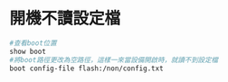 # 開機不讀設定檔 #

```bash 
#查看boot位置
show boot 
#將boot路徑更改為空路徑，這樣一來當設備開啟時，就讀不到設定檔
boot config-file flash:/non/config.txt
```
